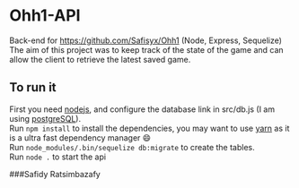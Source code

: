 # Ohh1-API
Back-end for https://github.com/Safisyx/Ohh1 (Node, Express, Sequelize)  
The aim of this project was to keep track of the state of the game and can allow the client to retrieve the latest saved game.  
## To run it
First you need [nodejs](https://nodejs.org/en/), and configure the database link in src/db.js (I am using [postgreSQL](https://www.postgresql.org/)).  
Run ```npm install``` to install the dependencies, you may want to use [yarn](https://yarnpkg.com/en/) as it is a ultra fast dependency manager :smile:  
Run ```node_modules/.bin/sequelize db:migrate``` to create the tables.  
Run ```node .``` to start the api

###Safidy Ratsimbazafy
